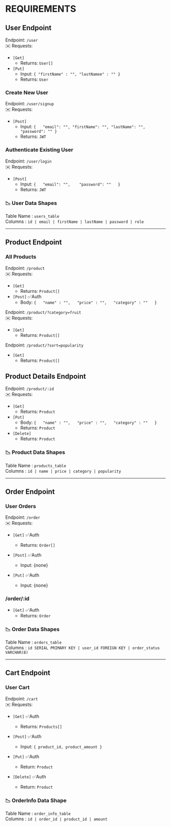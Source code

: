 # REQUIREMENTS

## User Endpoint
Endpoint: `/user`  
✉️ Requests:
- `[Get]`   
    - Returns: `User[]`
- `[Put]`  
    - Input: `{
        "firstName" : "",
        "lastNamee" : ""
    }`
    - Returns: `User`  

### Create New User
Endpoint: `/user/signup`  
✉️ Requests: 
- `[Post]`  
    - Input: `{  
    "email": "",
    "firstName": "",
    "lastName": "",
    "password": ""
}`  
    - Returns: `JWT`

### Authenticate Existing User
Endpoint: `/user/login`    
✉️ Requests: 
- `[Post]`  
    - Input: `{  
    "email": "",   
    "password": ""  
}`  
    - Returns: `JWT`

### 📉 User Data Shapes
Table Name : `users_table`  
Columns : `id | email | firstName | lastName | password | role`  

---

## Product Endpoint
### All Products
Endpoint: `/product`       
✉️ Requests: 
- `[Get]`  
    - Returns: `Product[]`  
- `[Post]`  ✅Auth  
    - Body: `{  
    "name" : "",  
    "price" : "",  
    "category" : ""  
}`  

Endpoint: `/product/?category=fruit`    
✉️ Requests: 
- `[Get]`  
    - Returns: `Product[]`  

Endpoint: `/product/?sort=popularity`  
- `[Get]`  
    - Returns: `Product[]`

## Product Details Endpoint
Endpoint: `/product/:id`   
✉️ Requests: 
- `[Get]`   
    - Returns: `Product`
- `[Put]`  
    - Body: `{  
    "name" : "",  
    "price" : "",  
    "category" : ""  
}`  
    - Returns: `Product`  
- `[Delete]`  
    - Returns: `Product`   


### 📉 Product Data Shapes
Table Name : `products_table`  
Columns : `id | name | price | category | popularity`


---
## Order Endpoint
### User Orders
Endpoint: `/order`         
✉️ Requests:
- `[Get]`   ✅Auth  
    - Returns: `Order[]`  

- `[Post]`  ✅Auth  
    - Input: {none}

- `[Put]` ✅Auth
    - Input: {none}

### /order/:id     
- `[Get]`   ✅Auth  
    - Returns: `Order`  

### 📉 Order Data Shapes
Table Name : `orders_table`  
Columns : `id SERIAL PRIMARY KEY | user_id FOREIGN KEY | order_status VARCHAR(8)`

---
## Cart Endpoint
### User Cart
Endpoint: `/cart`  
✉️ Requests: 
- `[Get]`  ✅Auth       
    - Returns: `Products[]`

- `[Post]` ✅Auth       
    - Input: `{
    product_id,
    product_amount
}`  

- `[Put]`   ✅Auth    
    - Return: `Product`

- `[Delete]`  ✅Auth    
    - Return: `Product`


### 📉 OrderInfo Data Shape
Table Name : `order_info_table`  
Columns : `id | order_id | product_id | amount`
